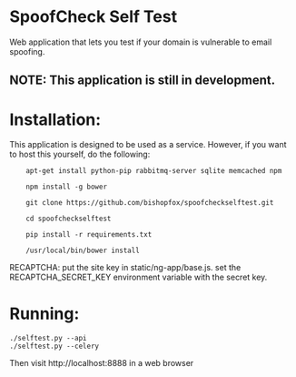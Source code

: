 # SpoofCheck Self Test
Web application that lets you test if your domain is vulnerable to email spoofing.

## NOTE: This application is still in development.

# Installation:
This application is designed to be used as a service. However, if you want to host this yourself, do the following:
        
        apt-get install python-pip rabbitmq-server sqlite memcached npm
        
        npm install -g bower
        
        git clone https://github.com/bishopfox/spoofcheckselftest.git
        
        cd spoofcheckselftest
        
        pip install -r requirements.txt
        
        /usr/local/bin/bower install
        
RECAPTCHA: put the site key in static/ng-app/base.js. set the RECAPTCHA_SECRET_KEY environment variable with the secret key.
        
# Running:
    ./selftest.py --api
    ./selftest.py --celery
    
Then visit http://localhost:8888 in a web browser
